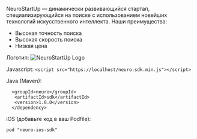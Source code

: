 NeuroStartUp — динамически развивающийся стартап, специализирующийся на поиске с использованием новейших технологий искусственного интеллекта. Наши преимущества:

* Высокая точность поиска
* Высокая скорость поиска
* Низкая цена

Логотип:
![NeuroStartUp Logo](https://camo.githubusercontent.com/ace14ee894d150192a7b05b12410738aa65528da742bbce69315a5f441320ea7/68747470733a2f2f692e696d6775722e636f6d2f495a4f525769492e706e67)

Javascript: 
```<script src="https://localhost/neuro.sdk.min.js"></script>```

Java (Maven):

```<dependency>
  <groupId>neuro</groupId>
   <artifactId>sdk</artifactId>
   <version>1.0.0</version>
  </dependency>
```
iOS (добавьте код в ваш Podfile):

```platform :ios, '8.0'
pod "neuro-ios-sdk"
```